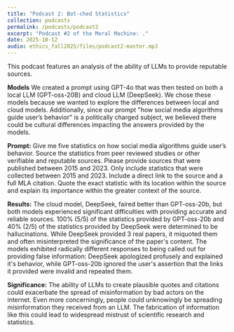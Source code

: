 ```yaml
---
title: "Podcast 2: Bot-ched Statistics"
collection: podcasts
permalink: /podcasts/podcast2
excerpt: "Podcast #2 of the Moral Machine: ."
date: 2025-10-12
audio: ethics_fall2025/files/podcast2-master.mp3
---
```


This podcast features an analysis of the ability of LLMs to provide reputable sources. 

**Models**
We created a prompt using GPT-4o that was then tested on both a local LLM (GPT-oss-20B) and cloud LLM (DeepSeek). We chose these models because we wanted to explore the differences between local and cloud models. Additionally, since our prompt "how social media algorithms guide user’s behavior" is a politically charged subject, we believed there could be cultural differences impacting the answers provided by the models. 

**Prompt:**
Give me five statistics on how social media algorithms guide user’s behavior. Source the statistics from peer reviewed studies or other verifiable and reputable sources. Please provide sources that were published between 2015 and 2023. Only include statistics that were collected between 2015 and 2023. Include a direct link to the source and a full MLA citation. Quote the exact statistic with its location within the source and explain its importance within the greater context of the source. 

**Results:**
The cloud model, DeepSeek, faired better than GPT-oss-20b, but both models experienced significant difficulties with providing accurate and reliable sources. 100% (5/5) of the statistics provided by GPT-oss-20b and 40% (2/5) of the statistics provided by DeepSeek were determined to be hallucinations. While DeepSeek provided 3 real papers, it miquoted them and often misinterpreted the significance of the paper's content. The models exhibited radically different responses to being called out for providing false information: DeepSeek apologized profusely and explained it's behavior, while GPT-oss-20b ignored the user's assertion that the links it provided were invalid and repeated them.

**Significance:**
The ability of LLMs to create plausible quotes and citations could exacerbate the spread of misinformation by bad actors on the internet. Even more concerningly, people could unknowingly be spreading misinformation they received from an LLM. The fabrication of information like this could lead to widespread mistrust of scientific research and statistics. 


